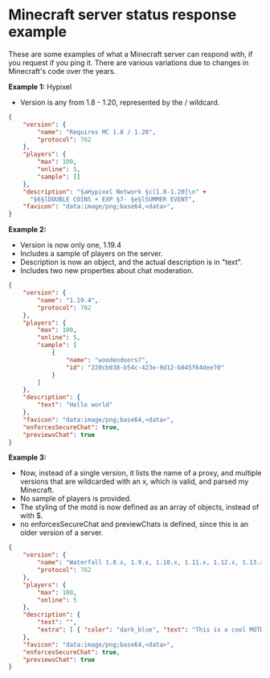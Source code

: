 # Minecraft server status response example
These are some examples of what a Minecraft server can respond with, if you request if you ping it. There are various variations due to changes in Minecraft's code over the years.

**Example 1:** Hypixel
* Version is any from 1.8 - 1.20, represented by the / wildcard.
```json
{
    "version": {
        "name": "Requires MC 1.8 / 1.20",
        "protocol": 762
    },
    "players": {
        "max": 100,
        "online": 5,
        "sample": []
    },
    "description": "§aHypixel Network §c[1.8-1.20]\n" +
      "§6§lDOUBLE COINS + EXP §7- §e§lSUMMER EVENT",
    "favicon": "data:image/png;base64,<data>",
}
```

**Example 2:**

* Version is now only one, 1.19.4
* Includes a sample of players on the server.
* Description is now an object, and the actual description is in "text".
* Includes two new properties about chat moderation.
```json
{
    "version": {
        "name": "1.19.4",
        "protocol": 762
    },
    "players": {
        "max": 100,
        "online": 5,
        "sample": [
            {
                "name": "woodendoors7",
                "id": "220cb038-b54c-423e-9d12-b845f64dee70"
            }
        ]
    },
    "description": {
        "text": "Hello world"
    },
    "favicon": "data:image/png;base64,<data>",
    "enforcesSecureChat": true,
    "previewsChat": true
}
```

**Example 3:**
* Now, instead of a single version, it lists the name of a proxy, and multiple versions that are wildcarded with an x, which is valid, and parsed my Minecraft.
* No sample of players is provided.
* The styling of the motd is now defined as an array of objects, instead of with $.
* no enforcesSecureChat and previewChats is defined, since this is an older version of a server.
```json
{
    "version": {
        "name": "Waterfall 1.8.x, 1.9.x, 1.10.x, 1.11.x, 1.12.x, 1.13.x, 1.14.x, 1.15.x, 1.16.x, 1.17.x, 1.18.x",
        "protocol": 762
    },
    "players": {
        "max": 100,
        "online": 5
    },
    "description": {
        "text": "",
        "extra": [ { "color": "dark_blue", "text": "This is a cool MOTD!" }]
    },
    "favicon": "data:image/png;base64,<data>",
    "enforcesSecureChat": true,
    "previewsChat": true
}
```